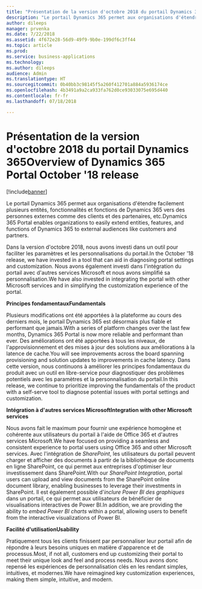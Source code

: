 ```yaml
---
title: "Présentation de la version d'octobre 2018 du portail Dynamics 365"
description: "Le portail Dynamics 365 permet aux organisations d'étendre facilement plusieurs entités, fonctionnalités et fonctions de Dynamics 365 vers des personnes externes comme des clients, des partenaires, etc."
author: dileeps
manager: prvenka
ms.date: 7/22/2018
ms.assetid: 4f672e28-56d9-49f9-9b0e-199df6c3ff44
ms.topic: article
ms.prod: 
ms.service: business-applications
ms.technology: 
ms.author: dileeps
audience: Admin
ms.translationtype: HT
ms.sourcegitcommit: 0b40bb3c98145f5a260f412701a884a5936174ce
ms.openlocfilehash: 4b3491a9a2ca933fa762d0ce93033075e695d440
ms.contentlocale: fr-fr
ms.lasthandoff: 07/18/2018

---
```

#  <a name="overview-of-dynamics-365-portal-october-18-release"></a><span data-ttu-id="13076-103">Présentation de la version d'octobre 2018 du portail Dynamics 365</span><span class="sxs-lookup"><span data-stu-id="13076-103">Overview of Dynamics 365 Portal October '18 release</span></span>

[!include[banner](../../../includes/banner.md)]

<span data-ttu-id="13076-104">Le portail Dynamics 365 permet aux organisations d'étendre facilement plusieurs entités, fonctionnalités et fonctions de Dynamics 365 vers des personnes externes comme des clients et des partenaires, etc.</span><span class="sxs-lookup"><span data-stu-id="13076-104">Dynamics 365 Portal enables organizations to easily extend entities, features, and functions of Dynamics 365 to external audiences like customers and partners.</span></span> 

<span data-ttu-id="13076-105">Dans la version d'octobre 2018, nous avons investi dans un outil pour faciliter les paramètres et les personnalisations du portail.</span><span class="sxs-lookup"><span data-stu-id="13076-105">In the October '18 release, we have invested in a tool that can aid in diagnosing portal settings and customization.</span></span> <span data-ttu-id="13076-106">Nous avons également investi dans l'intégration du portail avec d'autres services Microsoft et nous avons simplifié sa personnalisation.</span><span class="sxs-lookup"><span data-stu-id="13076-106">We have also invested in integrating the portal with other Microsoft services and in simplifying the customization experience of the portal.</span></span>

<span data-ttu-id="13076-107">**Principes fondamentaux**</span><span class="sxs-lookup"><span data-stu-id="13076-107">**Fundamentals**</span></span>

<span data-ttu-id="13076-108">Plusieurs modifications ont été apportées à la plateforme au cours des derniers mois, le portail Dynamics 365 est désormais plus fiable et performant que jamais.</span><span class="sxs-lookup"><span data-stu-id="13076-108">With a series of platform changes over the last few months, Dynamics 365 Portal is now more reliable and performant than ever.</span></span> <span data-ttu-id="13076-109">Des améliorations ont été apportées à tous les niveaux, de l'approvisionnement et des mises à jour des solutions aux améliorations à la latence de cache.</span><span class="sxs-lookup"><span data-stu-id="13076-109">You will see improvements across the board spanning provisioning and solution updates to improvements in cache latency.</span></span> <span data-ttu-id="13076-110">Dans cette version, nous continuons à améliorer les principes fondamentaux du produit avec un outil en libre-service pour diagnostiquer des problèmes potentiels avec les paramètres et la personnalisation du portail.</span><span class="sxs-lookup"><span data-stu-id="13076-110">In this release, we continue to prioritize improving the fundamentals of the product with a self-serve tool to diagnose potential issues with portal settings and customization.</span></span>

<span data-ttu-id="13076-111">**Intégration à d'autres services Microsoft**</span><span class="sxs-lookup"><span data-stu-id="13076-111">**Integration with other Microsoft services**</span></span>

<span data-ttu-id="13076-112">Nous avons fait le maximum pour fournir une expérience homogène et cohérente aux utilisateurs du portail à l'aide de Office 365 et d'autres services Microsoft.</span><span class="sxs-lookup"><span data-stu-id="13076-112">We have focused on providing a seamless and consistent experience to portal users using Office 365 and other Microsoft services.</span></span> <span data-ttu-id="13076-113">Avec l'intégration de *SharePoint*, les utilisateurs du portail peuvent charger et afficher des documents à partir de la bibliothèque de documents en ligne SharePoint, ce qui permet aux entreprises d'optimiser leur investissement dans SharePoint.</span><span class="sxs-lookup"><span data-stu-id="13076-113">With our *SharePoint Integration*, portal users can upload and view documents from the SharePoint online document library, enabling businesses to leverage their investments in SharePoint.</span></span> <span data-ttu-id="13076-114">Il est également possible d'*inclure Power BI des graphiques* dans un portail, ce qui permet aux utilisateurs de bénéficier de visualisations interactives de Power BI.</span><span class="sxs-lookup"><span data-stu-id="13076-114">In addition, we are providing the ability to *embed Power BI charts* within a portal, allowing users to benefit from the interactive visualizations of Power BI.</span></span>

<span data-ttu-id="13076-115">**Facilité d'utilisation**</span><span class="sxs-lookup"><span data-stu-id="13076-115">**Usability**</span></span>

<span data-ttu-id="13076-116">Pratiquement tous les clients finissent par personnaliser leur portail afin de répondre à leurs besoins uniques en matière d'apparence et de processus.</span><span class="sxs-lookup"><span data-stu-id="13076-116">Most, if not all, customers end up customizing their portal to meet their unique look and feel and process needs.</span></span> <span data-ttu-id="13076-117">Nous avons donc repensé les expériences de personnalisation clés en les rendant simples, intuitives, et modernes.</span><span class="sxs-lookup"><span data-stu-id="13076-117">We have reimagined key customization experiences, making them simple, intuitive, and modern.</span></span>


